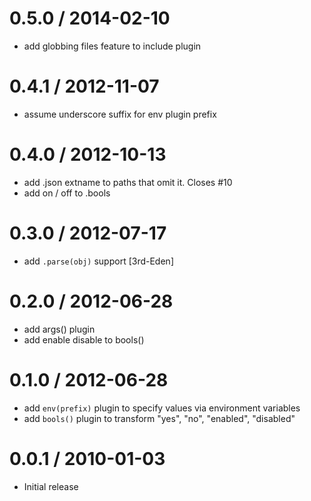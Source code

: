 
0.5.0 / 2014-02-10
==================

 * add globbing files feature to include plugin

0.4.1 / 2012-11-07
==================

  * assume underscore suffix for env plugin prefix

0.4.0 / 2012-10-13
==================

  * add .json extname to paths that omit it. Closes #10
  * add on / off to .bools

0.3.0 / 2012-07-17
==================

  * add `.parse(obj)` support [3rd-Eden]

0.2.0 / 2012-06-28
==================

  * add args() plugin
  * add enable disable to bools()

0.1.0 / 2012-06-28
==================

  * add `env(prefix)` plugin to specify values via environment variables
  * add `bools()` plugin to transform "yes", "no", "enabled", "disabled"

0.0.1 / 2010-01-03
==================

  * Initial release
